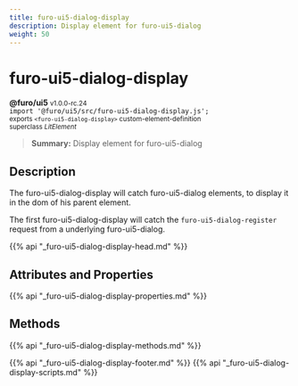 ```yaml
---
title: furo-ui5-dialog-display
description: Display element for furo-ui5-dialog
weight: 50
---
```


# furo-ui5-dialog-display
**@furo/ui5** <small>v1.0.0-rc.24</small>
<br>`import '@furo/ui5/src/furo-ui5-dialog-display.js';`<small>
<br>exports `<furo-ui5-dialog-display>` custom-element-definition
<br>superclass *LitElement*</small>

> **Summary:** Display element for furo-ui5-dialog

## Description

The furo-ui5-dialog-display will catch furo-ui5-dialog elements, to display it in the dom of his parent element.

The first furo-ui5-dialog-display will catch the `furo-ui5-dialog-register` request from a underlying furo-ui5-dialog.

{{% api "_furo-ui5-dialog-display-head.md" %}}

## Attributes and Properties
{{% api "_furo-ui5-dialog-display-properties.md" %}}



## Methods
{{% api "_furo-ui5-dialog-display-methods.md" %}}





{{% api "_furo-ui5-dialog-display-footer.md" %}}
{{% api "_furo-ui5-dialog-display-scripts.md" %}}
